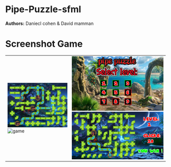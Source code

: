 # Pipe-Puzzle-sfml
**Authors:** Daniecl cohen & David mamman
# Screenshot Game
<table align="center">
   <tr>
    <td>
	  <img src="./examples/game2win.PNG" alt="game2win" width="400" highet="400"/>
	  <img src="./examples/game.gif" alt="game" width="500" highet="500"/>
	</td>
	<td>
	  <img src="./examples/menu2.PNG" alt="menu2" width="400" highet="400"/>
	  <img src="./examples/game1win.PNG" alt="game1win" width="400" highet="400"/>
   </td>
  </tr>
</table>

